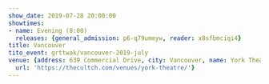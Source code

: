 ```yaml
---
show_date: 2019-07-28 20:00:00
showtimes:
- name: Evening (8:00)
  releases: {general_admission: p6-q79umeyw, reader: x8sfbmciqi4}
title: Vancouver
tito_event: grttwak/vancouver-2019-july
venue: {address: 639 Commercial Drive, city: Vancouver, name: York Theatre, province: BC,
  url: 'https://thecultch.com/venues/york-theatre/'}
---
```

